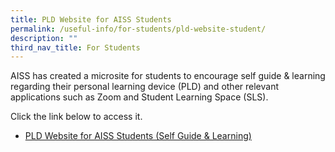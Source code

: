 ```yaml
---
title: PLD Website for AISS Students
permalink: /useful-info/for-students/pld-website-student/
description: ""
third_nav_title: For Students
---
```

AISS has created a microsite for students to encourage self guide & learning regarding their personal learning device (PLD) and other relevant applications such as Zoom and Student Learning Space (SLS).

Click the link below to access it.

*   [PLD Website for AISS Students (Self Guide &amp; Learning)](https://sites.google.com/moe.edu.sg/ictaiss4students/home)


